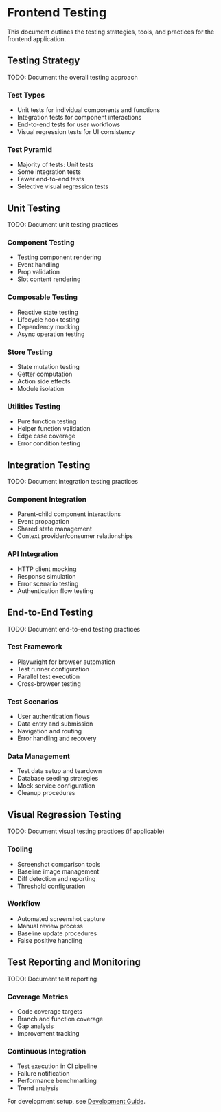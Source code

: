 # Frontend Testing

This document outlines the testing strategies, tools, and practices for the frontend application.

## Testing Strategy

TODO: Document the overall testing approach

### Test Types

- Unit tests for individual components and functions
- Integration tests for component interactions
- End-to-end tests for user workflows
- Visual regression tests for UI consistency

### Test Pyramid

- Majority of tests: Unit tests
- Some integration tests
- Fewer end-to-end tests
- Selective visual regression tests

## Unit Testing

TODO: Document unit testing practices

### Component Testing

- Testing component rendering
- Event handling
- Prop validation
- Slot content rendering

### Composable Testing

- Reactive state testing
- Lifecycle hook testing
- Dependency mocking
- Async operation testing

### Store Testing

- State mutation testing
- Getter computation
- Action side effects
- Module isolation

### Utilities Testing

- Pure function testing
- Helper function validation
- Edge case coverage
- Error condition testing

## Integration Testing

TODO: Document integration testing practices

### Component Integration

- Parent-child component interactions
- Event propagation
- Shared state management
- Context provider/consumer relationships

### API Integration

- HTTP client mocking
- Response simulation
- Error scenario testing
- Authentication flow testing

## End-to-End Testing

TODO: Document end-to-end testing practices

### Test Framework

- Playwright for browser automation
- Test runner configuration
- Parallel test execution
- Cross-browser testing

### Test Scenarios

- User authentication flows
- Data entry and submission
- Navigation and routing
- Error handling and recovery

### Data Management

- Test data setup and teardown
- Database seeding strategies
- Mock service configuration
- Cleanup procedures

## Visual Regression Testing

TODO: Document visual testing practices (if applicable)

### Tooling

- Screenshot comparison tools
- Baseline image management
- Diff detection and reporting
- Threshold configuration

### Workflow

- Automated screenshot capture
- Manual review process
- Baseline update procedures
- False positive handling

## Test Reporting and Monitoring

TODO: Document test reporting

### Coverage Metrics

- Code coverage targets
- Branch and function coverage
- Gap analysis
- Improvement tracking

### Continuous Integration

- Test execution in CI pipeline
- Failure notification
- Performance benchmarking
- Trend analysis

For development setup, see [Development Guide](./dev-guide.md).
